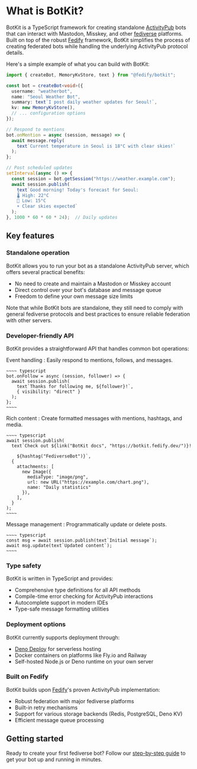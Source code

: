 What is BotKit?
===============

BotKit is a TypeScript framework for creating standalone [ActivityPub] bots
that can interact with Mastodon, Misskey, and other [fediverse] platforms.
Built on top of the robust [Fedify] framework, BotKit simplifies the process
of creating federated bots while handling the underlying ActivityPub
protocol details.

Here's a simple example of what you can build with BotKit:

~~~~ typescript
import { createBot, MemoryKvStore, text } from "@fedify/botkit";

const bot = createBot<void>({
  username: "weatherbot",
  name: "Seoul Weather Bot",
  summary: text`I post daily weather updates for Seoul!`,
  kv: new MemoryKvStore(),
  // ... configuration options
});

// Respond to mentions
bot.onMention = async (session, message) => {
  await message.reply(
    text`Current temperature in Seoul is 18°C with clear skies!`
  );
};

// Post scheduled updates
setInterval(async () => {
  const session = bot.getSession("https://weather.example.com");
  await session.publish(
    text`Good morning! Today's forecast for Seoul:
    🌡️ High: 22°C
    💨 Low: 15°C
    ☀️ Clear skies expected`
  );
}, 1000 * 60 * 60 * 24);  // Daily updates
~~~~

[ActivityPub]: https://activitypub.rocks/
[fediverse]: https://fediverse.info/
[Fedify]: https://fedify.dev/


Key features
------------

### Standalone operation

BotKit allows you to run your bot as a standalone ActivityPub server,
which offers several practical benefits:

 -  No need to create and maintain a Mastodon or Misskey account
 -  Direct control over your bot's database and message queue
  - Freedom to define your own message size limits

Note that while BotKit bots are standalone, they still need to comply with
general fediverse protocols and best practices to ensure reliable federation
with other servers.

### Developer-friendly API

BotKit provides a straightforward API that handles common bot operations:

Event handling
:   Easily respond to mentions, follows, and messages.

    ~~~~ typescript
    bot.onFollow = async (session, follower) => {
      await session.publish(
        text`Thanks for following me, ${follower}!`,
        { visibility: "direct" }
      );
    };
    ~~~~

Rich content
:   Create formatted messages with mentions, hashtags, and media.

    ~~~~ typescript
    await session.publish(
      text`Check out ${link("BotKit docs", "https://botkit.fedify.dev/")}!

        ${hashtag("FediverseBot")}`,
      {
        attachments: [
          new Image({
            mediaType: "image/png",
            url: new URL("https://example.com/chart.png"),
            name: "Daily statistics"
          }),
        ],
      }
    );
    ~~~~

Message management
:   Programmatically update or delete posts.

    ~~~~ typescript
    const msg = await session.publish(text`Initial message`);
    await msg.update(text`Updated content`);
    ~~~~

### Type safety

BotKit is written in TypeScript and provides:

 -  Comprehensive type definitions for all API methods
 -  Compile-time error checking for ActivityPub interactions
 -  Autocomplete support in modern IDEs
 -  Type-safe message formatting utilities

### Deployment options

BotKit currently supports deployment through:

 -  [Deno Deploy] for serverless hosting
 -  Docker containers on platforms like Fly.io and Railway
 -  Self-hosted Node.js or Deno runtime on your own server

[Deno Deploy]: https://deno.com/deploy

### Built on Fedify

BotKit builds upon [Fedify]'s proven ActivityPub implementation:

 -  Robust federation with major fediverse platforms
 -  Built-in retry mechanisms
 -  Support for various storage backends (Redis, PostgreSQL, Deno KV)
 -  Efficient message queue processing


Getting started
---------------

Ready to create your first fediverse bot? Follow our
[step-by-step guide](./start.md) to get your bot up and running in minutes.
